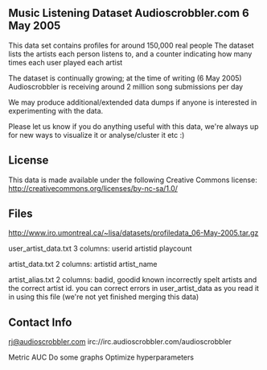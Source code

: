 Music Listening Dataset
Audioscrobbler.com
6 May 2005
--------------------------------

This data set contains profiles for around 150,000 real people
The dataset lists the artists each person listens to, and a counter
indicating how many times each user played each artist

The dataset is continually growing; at the time of writing (6 May 2005) 
Audioscrobbler is receiving around 2 million song submissions per day

We may produce additional/extended data dumps if anyone is interested 
in experimenting with the data. 

Please let us know if you do anything useful with this data, we're always
up for new ways to visualize it or analyse/cluster it etc :)


License
-------

This data is made available under the following Creative Commons license:
http://creativecommons.org/licenses/by-nc-sa/1.0/


Files
-----

http://www.iro.umontreal.ca/~lisa/datasets/profiledata_06-May-2005.tar.gz

user_artist_data.txt
    3 columns: userid artistid playcount

artist_data.txt
    2 columns: artistid artist_name

artist_alias.txt
    2 columns: badid, goodid
    known incorrectly spelt artists and the correct artist id. 
    you can correct errors in user_artist_data as you read it in using this file
    (we're not yet finished merging this data)
    
    
Contact Info
------------
rj@audioscrobbler.com
irc://irc.audioscrobbler.com/audioscrobbler

Metric AUC
Do some graphs
Optimize hyperparameters

